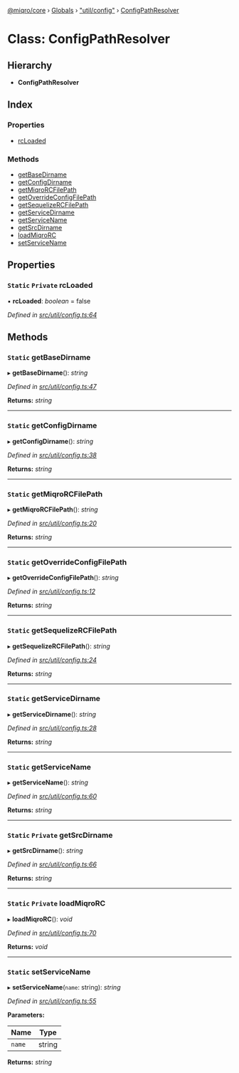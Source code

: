 [@miqro/core](../README.md) › [Globals](../globals.md) › ["util/config"](../modules/_util_config_.md) › [ConfigPathResolver](_util_config_.configpathresolver.md)

# Class: ConfigPathResolver

## Hierarchy

* **ConfigPathResolver**

## Index

### Properties

* [rcLoaded](_util_config_.configpathresolver.md#static-private-rcloaded)

### Methods

* [getBaseDirname](_util_config_.configpathresolver.md#static-getbasedirname)
* [getConfigDirname](_util_config_.configpathresolver.md#static-getconfigdirname)
* [getMiqroRCFilePath](_util_config_.configpathresolver.md#static-getmiqrorcfilepath)
* [getOverrideConfigFilePath](_util_config_.configpathresolver.md#static-getoverrideconfigfilepath)
* [getSequelizeRCFilePath](_util_config_.configpathresolver.md#static-getsequelizercfilepath)
* [getServiceDirname](_util_config_.configpathresolver.md#static-getservicedirname)
* [getServiceName](_util_config_.configpathresolver.md#static-getservicename)
* [getSrcDirname](_util_config_.configpathresolver.md#static-private-getsrcdirname)
* [loadMiqroRC](_util_config_.configpathresolver.md#static-private-loadmiqrorc)
* [setServiceName](_util_config_.configpathresolver.md#static-setservicename)

## Properties

### `Static` `Private` rcLoaded

▪ **rcLoaded**: *boolean* = false

*Defined in [src/util/config.ts:64](https://github.com/claukers/miqro-core/blob/64522a7/src/util/config.ts#L64)*

## Methods

### `Static` getBaseDirname

▸ **getBaseDirname**(): *string*

*Defined in [src/util/config.ts:47](https://github.com/claukers/miqro-core/blob/64522a7/src/util/config.ts#L47)*

**Returns:** *string*

___

### `Static` getConfigDirname

▸ **getConfigDirname**(): *string*

*Defined in [src/util/config.ts:38](https://github.com/claukers/miqro-core/blob/64522a7/src/util/config.ts#L38)*

**Returns:** *string*

___

### `Static` getMiqroRCFilePath

▸ **getMiqroRCFilePath**(): *string*

*Defined in [src/util/config.ts:20](https://github.com/claukers/miqro-core/blob/64522a7/src/util/config.ts#L20)*

**Returns:** *string*

___

### `Static` getOverrideConfigFilePath

▸ **getOverrideConfigFilePath**(): *string*

*Defined in [src/util/config.ts:12](https://github.com/claukers/miqro-core/blob/64522a7/src/util/config.ts#L12)*

**Returns:** *string*

___

### `Static` getSequelizeRCFilePath

▸ **getSequelizeRCFilePath**(): *string*

*Defined in [src/util/config.ts:24](https://github.com/claukers/miqro-core/blob/64522a7/src/util/config.ts#L24)*

**Returns:** *string*

___

### `Static` getServiceDirname

▸ **getServiceDirname**(): *string*

*Defined in [src/util/config.ts:28](https://github.com/claukers/miqro-core/blob/64522a7/src/util/config.ts#L28)*

**Returns:** *string*

___

### `Static` getServiceName

▸ **getServiceName**(): *string*

*Defined in [src/util/config.ts:60](https://github.com/claukers/miqro-core/blob/64522a7/src/util/config.ts#L60)*

**Returns:** *string*

___

### `Static` `Private` getSrcDirname

▸ **getSrcDirname**(): *string*

*Defined in [src/util/config.ts:66](https://github.com/claukers/miqro-core/blob/64522a7/src/util/config.ts#L66)*

**Returns:** *string*

___

### `Static` `Private` loadMiqroRC

▸ **loadMiqroRC**(): *void*

*Defined in [src/util/config.ts:70](https://github.com/claukers/miqro-core/blob/64522a7/src/util/config.ts#L70)*

**Returns:** *void*

___

### `Static` setServiceName

▸ **setServiceName**(`name`: string): *string*

*Defined in [src/util/config.ts:55](https://github.com/claukers/miqro-core/blob/64522a7/src/util/config.ts#L55)*

**Parameters:**

Name | Type |
------ | ------ |
`name` | string |

**Returns:** *string*
